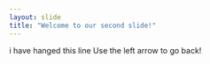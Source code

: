 ```yaml
---
layout: slide
title: "Welcome to our second slide!"
---
```

i have hanged this line
Use the left arrow to go back!

